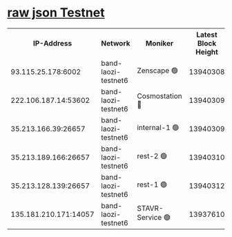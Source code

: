 
[raw json Testnet](https://rpc-check.bandt.stavr.tech/bandt/rpcbandt_result.json)
=

<table><tr><th>IP-Address</th><th>Network</th><th>Moniker</th><th>Latest Block Height</th><th>Earliest Block Height</th><th>Catching Up</th><th>Tx Index</th><th>Voting Power</th><th>Scan Time</th></tr><tr><td>93.115.25.178:6002</td><td>band-laozi-testnet6</td><td>Zenscape 🟢</td><td>13940308</td><td>12460001</td><td>False</td><td>on</td><td>0</td><td>2023-12-17T03:20:11.643975541UTC</td></tr><tr><td>222.106.187.14:53602</td><td>band-laozi-testnet6</td><td>Cosmostation 🔴</td><td>13940309</td><td>13177501</td><td>False</td><td>on</td><td>2203223</td><td>2023-12-17T03:20:13.401348998UTC</td></tr><tr><td>35.213.166.39:26657</td><td>band-laozi-testnet6</td><td>internal-1 🟢</td><td>13940309</td><td>13840309</td><td>False</td><td>on</td><td>0</td><td>2023-12-17T03:20:14.738255298UTC</td></tr><tr><td>35.213.189.166:26657</td><td>band-laozi-testnet6</td><td>rest-2 🟢</td><td>13940310</td><td>13840310</td><td>False</td><td>on</td><td>0</td><td>2023-12-17T03:20:15.989672983UTC</td></tr><tr><td>35.213.128.139:26657</td><td>band-laozi-testnet6</td><td>rest-1 🟢</td><td>13940312</td><td>13840312</td><td>False</td><td>on</td><td>0</td><td>2023-12-17T03:20:21.350501288UTC</td></tr><tr><td>135.181.210.171:14057</td><td>band-laozi-testnet6</td><td>STAVR-Service 🟢</td><td>13937610</td><td>13936501</td><td>False</td><td>on</td><td>0</td><td>2023-12-17T03:20:12.033345738UTC</td></tr></table>
